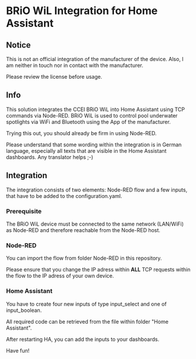 # BRiO WiL Integration for Home Assistant

## Notice

This is not an official integration of the manufacturer of the device. Also, I am neither in touch nor in contact with the manufacturer.

Please review the license before usage.

## Info

This solution integrates the CCEI BRiO WiL into Home Assistant using TCP commands via Node-RED. BRiO WiL is used to control pool underwater spotlights via WiFi and Bluetooth using the App of the manufacturer.

Trying this out, you should already be firm in using Node-RED.

Please understand that some wording within the integration is in German language, especially all texts that are visible in the Home Assistant dashboards. Any translator helps ;-)

## Integration

The integration consists of two elements: Node-RED flow and a few inputs, that have to be added to the configuration.yaml.

### Prerequisite

The BRiO WiL device must be connected to the same network (LAN/WiFi) as Node-RED and therefore reachable from the Node-RED host.

### Node-RED

You can import the flow from folder Node-RED in this repository.

Please ensure that you change the IP adress within **ALL** TCP requests within the flow to the IP adress of your own device.

### Home Assistant

You have to create four new inputs of type input_select and one of input_boolean.

All required code can be retrieved from the file within folder "Home Assistant".

After restarting HA, you can add the inputs to your dashboards.

Have fun!

